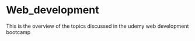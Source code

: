 # Web_development
This is the overview of the topics discussed in the udemy web development bootcamp
